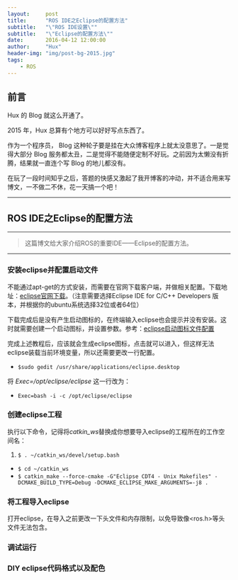 ```yaml
---
layout:     post
title:      "ROS IDE之Eclipse的配置方法"
subtitle:   "\"ROS IDE设置\""
subtitle:   "\"Eclipse的配置方法\""
date:       2016-04-12 12:00:00
author:     "Hux"
header-img: "img/post-bg-2015.jpg"
tags:
    - ROS
---
```


## 前言

Hux 的 Blog 就这么开通了。

2015 年，Hux 总算有个地方可以好好写点东西了。

作为一个程序员， Blog 这种轮子要是挂在大众博客程序上就太没意思了。一是觉得大部分 Blog 服务都太丑，二是觉得不能随便定制不好玩。之前因为太懒没有折腾，结果就一直连个写 Blog 的地儿都没有。

在玩了一段时间知乎之后，答题的快感又激起了我开博客的冲动，并不适合用来写博文，一不做二不休，花一天搞一个吧！

---

## ROS IDE之Eclipse的配置方法
***
> 这篇博文给大家介绍ROS的重要IDE——Eclipse的配置方法。

***
### 安装eclipse并配置启动文件

不能通过apt-get的方式安装，而需要在官网下载客户端，并做相关配置。下载地址：[eclipse官网下载](http://www.eclipse.org/downloads/packages/eclipse-ide-cc-developers/mars2)。（注意需要选择Eclipse IDE for C/C++ Developers 版本，并根据你的ubuntu系统选择32位或者64位）

下载完成后是没有产生启动图标的，在终端输入eclipse也会提示并没有安装。这时就需要创建一个启动图标，并设置参数。参考：[eclipse启动图标文件配置](http://www.blogs.digitalworlds.net/softwarenotes/?p=54)

完成上述教程后，应该就会生成eclipse图标，点击就可以进入，但这样无法eclipse装载当前环境变量，所以还需要更改一行配置。

- `$sudo gedit /usr/share/applications/eclipse.desktop`

将 *Exec=/opt/eclipse/eclipse* 这一行改为：

- `Exec=bash -i -c /opt/eclipse/eclipse`


### 创建eclipse工程

执行以下命令，记得将*catkin_ws*替换成你想要导入eclipse的工程所在的工作空间名：
1. `$ . ~/catkin_ws/devel/setup.bash`
- `$ cd ~/catkin_ws`
- `$ catkin_make --force-cmake -G"Eclipse CDT4 - Unix Makefiles" -DCMAKE_BUILD_TYPE=Debug -DCMAKE_ECLIPSE_MAKE_ARGUMENTS=-j8 .`

### 将工程导入eclipse

打开eclipse，在导入之前更改一下头文件和内存限制，以免导致像<ros.h>等头文件无法包含。

### 调试运行

### DIY eclipse代码格式以及配色
